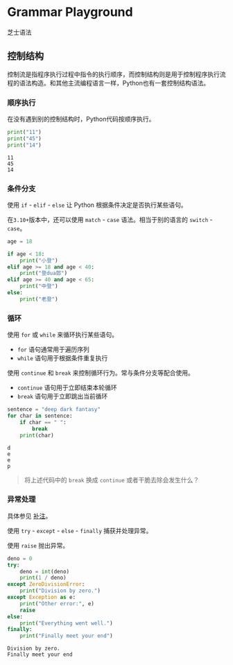 # Grammar Playground

芝士语法

## 控制结构

控制流是指程序执行过程中指令的执行顺序，而控制结构则是用于控制程序执行流程的语法构造。和其他主流编程语言一样，Python也有一套控制结构语法。

### 顺序执行

在没有遇到别的控制结构时，Python代码按顺序执行。


```python
print("11")
print("45")
print("14")
```

    11
    45
    14
    

### 条件分支

使用 `if` - `elif` - `else` 让 Python 根据条件决定是否执行某些语句。

在`3.10+`版本中，还可以使用 `match` - `case` 语法。相当于别的语言的 `switch` - `case`。


```python
age = 18

if age < 18:
    print("小登")
elif age >= 18 and age < 40:
    print("登dua郎")
elif age >= 40 and age < 65:
    print("中登")
else:
    print("老登")
```

### 循环

使用 `for` 或 `while` 来循环执行某些语句。

- `for` 语句通常用于遍历序列
- `while` 语句用于根据条件重复执行

使用 `continue` 和 `break` 来控制循环行为。常与条件分支等配合使用。

- `continue` 语句用于立即结束本轮循环
- `break` 语句用于立即跳出当前循环


```python
sentence = "deep dark fantasy"
for char in sentence:
    if char == " ":
        break
    print(char)
```

    d
    e
    e
    p
    

> 将上述代码中的 `break` 换成 `continue` 或者干脆去除会发生什么？

### 异常处理

具体参见 [补注](./notes.md)。

使用 `try` - `except` - `else` - `finally` 捕获并处理异常。

使用 `raise` 抛出异常。


```python
deno = 0
try:
    deno = int(deno)
    print(1 / deno)
except ZeroDivisionError:
    print("Division by zero.")
except Exception as e:
    print("Other error:", e)
    raise
else:
    print("Everything went well.")
finally:
    print("Finally meet your end")
```

    Division by zero.
    Finally meet your end
    
